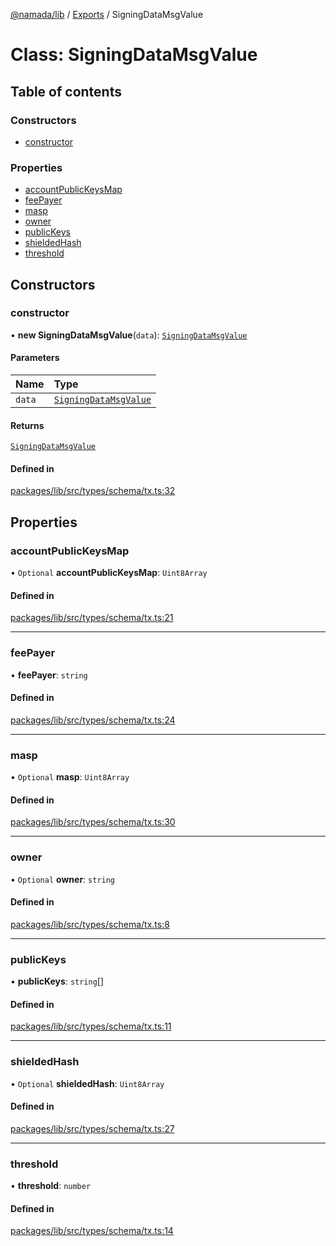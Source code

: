[@namada/lib](../README.md) / [Exports](../modules.md) / SigningDataMsgValue

# Class: SigningDataMsgValue

## Table of contents

### Constructors

- [constructor](SigningDataMsgValue.md#constructor)

### Properties

- [accountPublicKeysMap](SigningDataMsgValue.md#accountpublickeysmap)
- [feePayer](SigningDataMsgValue.md#feepayer)
- [masp](SigningDataMsgValue.md#masp)
- [owner](SigningDataMsgValue.md#owner)
- [publicKeys](SigningDataMsgValue.md#publickeys)
- [shieldedHash](SigningDataMsgValue.md#shieldedhash)
- [threshold](SigningDataMsgValue.md#threshold)

## Constructors

### constructor

• **new SigningDataMsgValue**(`data`): [`SigningDataMsgValue`](SigningDataMsgValue.md)

#### Parameters

| Name | Type |
| :------ | :------ |
| `data` | [`SigningDataMsgValue`](SigningDataMsgValue.md) |

#### Returns

[`SigningDataMsgValue`](SigningDataMsgValue.md)

#### Defined in

[packages/lib/src/types/schema/tx.ts:32](https://github.com/anoma/namada-sdkjs/blob/dd361cd98692159413426f6fb0fdf1714d54b437/packages/lib/src/types/schema/tx.ts#L32)

## Properties

### accountPublicKeysMap

• `Optional` **accountPublicKeysMap**: `Uint8Array`

#### Defined in

[packages/lib/src/types/schema/tx.ts:21](https://github.com/anoma/namada-sdkjs/blob/dd361cd98692159413426f6fb0fdf1714d54b437/packages/lib/src/types/schema/tx.ts#L21)

___

### feePayer

• **feePayer**: `string`

#### Defined in

[packages/lib/src/types/schema/tx.ts:24](https://github.com/anoma/namada-sdkjs/blob/dd361cd98692159413426f6fb0fdf1714d54b437/packages/lib/src/types/schema/tx.ts#L24)

___

### masp

• `Optional` **masp**: `Uint8Array`

#### Defined in

[packages/lib/src/types/schema/tx.ts:30](https://github.com/anoma/namada-sdkjs/blob/dd361cd98692159413426f6fb0fdf1714d54b437/packages/lib/src/types/schema/tx.ts#L30)

___

### owner

• `Optional` **owner**: `string`

#### Defined in

[packages/lib/src/types/schema/tx.ts:8](https://github.com/anoma/namada-sdkjs/blob/dd361cd98692159413426f6fb0fdf1714d54b437/packages/lib/src/types/schema/tx.ts#L8)

___

### publicKeys

• **publicKeys**: `string`[]

#### Defined in

[packages/lib/src/types/schema/tx.ts:11](https://github.com/anoma/namada-sdkjs/blob/dd361cd98692159413426f6fb0fdf1714d54b437/packages/lib/src/types/schema/tx.ts#L11)

___

### shieldedHash

• `Optional` **shieldedHash**: `Uint8Array`

#### Defined in

[packages/lib/src/types/schema/tx.ts:27](https://github.com/anoma/namada-sdkjs/blob/dd361cd98692159413426f6fb0fdf1714d54b437/packages/lib/src/types/schema/tx.ts#L27)

___

### threshold

• **threshold**: `number`

#### Defined in

[packages/lib/src/types/schema/tx.ts:14](https://github.com/anoma/namada-sdkjs/blob/dd361cd98692159413426f6fb0fdf1714d54b437/packages/lib/src/types/schema/tx.ts#L14)

